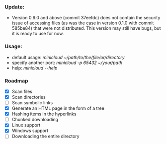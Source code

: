 ### Update:
* Version 0.9.0 and above (commit 37eefdc) does not contain the security issue of accessing files (as was the case in version 0.1.0 with commit 585be84) that were not distributed. This version may still have bugs, but it is ready to use for now.

### Usage:
* default usage: _minicloud ~/path/to/the/file/or/directory_
* specify another port: _minicloud -p 65432 ~/your/path_
* help: _minicloud --help_

### Roadmap
- [x] Scan files
- [x] Scan directories
- [ ] Scan symbolic links
- [x] Generate an HTML page in the form of a tree
- [x] Hashing items in the hyperlinks
- [ ] Chunked downloading
- [x] Linux support
- [x] Windows support
- [ ] Downloading the entire directory

